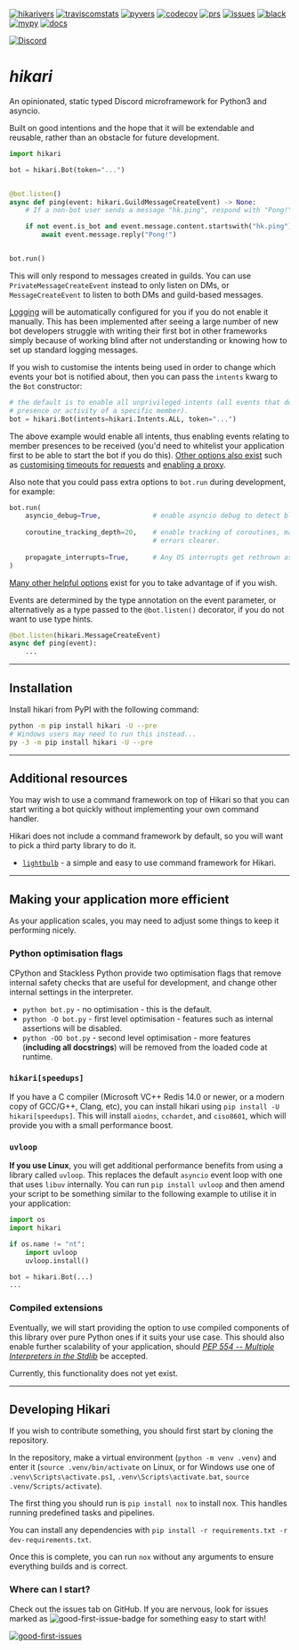 [![hikarivers](https://img.shields.io/pypi/v/hikari)](https://pypi.org/project/hikari)
[![traviscomstats](https://travis-ci.com/nekokatt/hikari.svg?branch=master)](https://travis-ci.com/nekokatt/hikari)
[![pyvers](https://img.shields.io/pypi/pyversions/hikari)](https://pypi.org/project/hikari)
[![codecov](https://img.shields.io/codecov/c/github/nekokatt/hikari)](https://codecov.io/gh/nekokatt/hikari)
[![prs](https://img.shields.io/github/issues-pr/nekokatt/hikari)](https://github.com/nekokatt/hikari/pulls)
[![issues](https://img.shields.io/github/issues-raw/nekokatt/hikari)](https://github.com/nekokatt/hikari/issues)
[![black](https://img.shields.io/badge/code%20style-black-000000.svg)](https://pypi.org/project/black/)
[![mypy](http://www.mypy-lang.org/static/mypy_badge.svg)](https://pypi.org/project/mypy/)
[![docs](https://img.shields.io/badge/documentation-up-00FF00.svg)](https://nekokatt.github.io/hikari/hikari)

[![Discord](https://discord.com/api/guilds/574921006817476608/widget.png?style=banner2)](https://discord.gg/Jx4cNGG)

# _hikari_

An opinionated, static typed Discord microframework for Python3 and asyncio.

Built on good intentions and the hope that it will be extendable and reusable,
rather than an obstacle for future development.

```py
import hikari

bot = hikari.Bot(token="...")


@bot.listen()
async def ping(event: hikari.GuildMessageCreateEvent) -> None:
    # If a non-bot user sends a message "hk.ping", respond with "Pong!"

    if not event.is_bot and event.message.content.startswith("hk.ping"):
        await event.message.reply("Pong!")


bot.run()
```

This will only respond to messages created in guilds. You can use `PrivateMessageCreateEvent` 
instead to only listen on DMs, or `MessageCreateEvent` to listen to both DMs and guild-based
messages.

[Logging](https://docs.python.org/3/library/logging.html) will be automatically configured
for you if you do not enable it manually. This has been implemented after seeing a large
number of new bot developers struggle with writing their first bot in other frameworks
simply because of working blind after not understanding or knowing how to set up standard
logging messages.

If you wish to customise the intents being used in order to change which events your bot
is notified about, then you can pass the `intents` kwarg to the `Bot` constructor:

```py
# the default is to enable all unprivileged intents (all events that do not target the
# presence or activity of a specific member).
bot = hikari.Bot(intents=hikari.Intents.ALL, token="...")
```

The above example would enable all intents, thus enabling events relating to member presences
to be received (you'd need to whitelist your application first to be able to start the bot
if you do this). [Other options also exist](https://nekokatt.github.io/hikari/hikari/impl/bot.html#hikari.impl.bot.BotApp)
such as [customising timeouts for requests](https://nekokatt.github.io/hikari/hikari/config.html#hikari.config.HTTPSettings.timeouts)
and [enabling a proxy](https://nekokatt.github.io/hikari/hikari/config.html#hikari.config.ProxySettings).

Also note that you could pass extra options to `bot.run` during development, for example:

```py
bot.run(
    asyncio_debug=True,             # enable asyncio debug to detect blocking and slow code.
    
    coroutine_tracking_depth=20,    # enable tracking of coroutines, makes some asyncio 
                                    # errors clearer.
                                    
    propagate_interrupts=True,      # Any OS interrupts get rethrown as errors.
)
```

[Many other helpful options](https://nekokatt.github.io/hikari/hikari/impl/bot.html#hikari.impl.bot.BotApp.run)
exist for you to take advantage of if you wish.

Events are determined by the type annotation on the event parameter, or
alternatively as a type passed to the `@bot.listen()` decorator, if you do not
want to use type hints.

```py
@bot.listen(hikari.MessageCreateEvent)
async def ping(event):
    ...
```

----

## Installation

Install hikari from PyPI with the following command:

```bash
python -m pip install hikari -U --pre
# Windows users may need to run this instead...
py -3 -m pip install hikari -U --pre
```

----

## Additional resources

You may wish to use a command framework on top of Hikari so that you can start
writing a bot quickly without implementing your own command handler.

Hikari does not include a command framework by default, so you will want to pick
a third party library to do it.

- [`lightbulb`](https://gitlab.com/tandemdude/lightbulb) - a simple and easy to
  use command framework for Hikari.

----

## Making your application more efficient

As your application scales, you may need to adjust some things to keep it
performing nicely.

### Python optimisation flags

CPython and Stackless Python provide two optimisation flags that remove internal
safety checks that are useful for development, and change other internal
settings in the interpreter.

- `python bot.py` - no optimisation - this is the default.
- `python -O bot.py` - first level optimisation - features such as internal
    assertions will be disabled.
- `python -OO bot.py` - second level optimisation - more features (**including
    all docstrings**) will be removed from the loaded code at runtime.

### `hikari[speedups]`

If you have a C compiler (Microsoft VC++ Redis 14.0 or newer, or a modern copy
of GCC/G++, Clang, etc), you can install hikari using
`pip install -U hikari[speedups]`. This will install `aiodns`, `cchardet`,  and
`ciso8601`, which will provide you with a small performance boost.

### `uvloop`

**If you use Linux**, you will get additional performance benefits from using
a library called `uvloop`. This replaces the default `asyncio` event loop with
one that uses `libuv` internally. You can run `pip install uvloop` and then
amend your script to be something similar to the following example to utilise it
in your application:

```py
import os
import hikari

if os.name != "nt":
    import uvloop
    uvloop.install()

bot = hikari.Bot(...)
...
```

### Compiled extensions

Eventually, we will start providing the option to use compiled components of
this library over pure Python ones if it suits your use case. This should also
enable further scalability of your application, should
[_PEP 554 -- Multiple Interpreters in the Stdlib_](https://www.python.org/dev/peps/pep-0554/#abstract)
be accepted.

Currently, this functionality does not yet exist.

---

## Developing Hikari

If you wish to contribute something, you should first start by cloning the
repository.

In the repository, make a virtual environment (`python -m venv .venv`) and enter
it (`source .venv/bin/activate` on Linux, or for Windows use one of
`.venv\Scripts\activate.ps1`, `.venv\Scripts\activate.bat`,
`source .venv/Scripts/activate`).

The first thing you should run is `pip install nox` to install nox. This handles
running predefined tasks and pipelines.

You can install any dependencies with
`pip install -r requirements.txt -r dev-requirements.txt`.

Once this is complete, you can run `nox` without any arguments to ensure
everything builds and is correct.

### Where can I start?

Check out the issues tab on GitHub. If you are nervous, look for issues
marked as ![good-first-issue-badge](https://img.shields.io/github/labels/nekokatt/hikari/good%20first%20issue) for
 something easy to start with!

[![good-first-issues](https://img.shields.io/github/issues/nekokatt/hikari/good%20first%20issue)](https://github.com/nekokatt/hikari/issues?q=is%3Aopen+is%3Aissue+label%3A%22good+first+issue%22)
